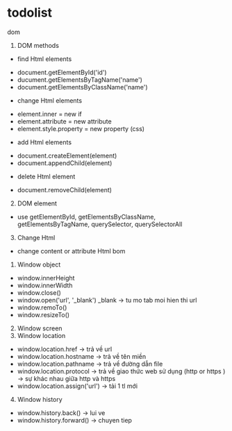 # todolist
dom 
1. DOM methods
 - find Html elements
  + document.getElementById('id')
  + ducument.getElementsByTagName('name')
  + document.getElementsByClassName('name')
 - change Html elements
  + element.inner = new if
  + element.attribute = new attribute
  + element.style.property = new property (css)
 - add Html elements
  + document.createElement(element)
  + document.appendChild(element)
 - delete Html element
  + document.removeChild(element)
2. DOM element
 - use getElementById, getElementsByClassName, getElementsByTagName, querySelector, querySelectorAll
3. Change Html
 - change content or attribute Html
bom 
1. Window object
 - window.innerHeight
 - window.innerWidth
 - window.close()
 - window.open('url', '_blank') _blank -> tu mo tab moi hien thi url
 - window.remoTo()
 - window.resizeTo()
2. Window screen
3. Window location
 - window.location.href -> trả về url 
 - window.location.hostname -> trả về tên miền
 - window.location.pathname -> trả về đường dẫn file
 - window.location.protocol -> trả về giao thức web sử dụng (http or https )
 -> sự khác nhau giữa http và https
 - window.location.assign('url') -> tải 1 tl mới
4. Window history
 - window.history.back() -> lui ve
 - window.history.forward() -> chuyen tiep
